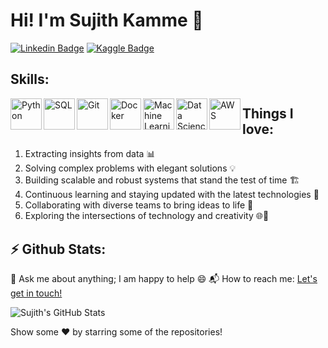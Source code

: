 # Hi! I'm Sujith Kamme 👋

[![Linkedin Badge](https://img.shields.io/badge/Linkedin-0077B5?style=for-the-badge&logo=linkedin&logoColor=white)](https://www.linkedin.com/in/kamme-sujith-0979941a7/)
[![Kaggle Badge](https://img.shields.io/badge/Kaggle-20BEFF?style=for-the-badge&logo=kaggle&logoColor=white)](https://www.kaggle.com/sujithkamme)

## Skills:

<img align="left" alt="Python" width="50px" src="https://img.icons8.com/color/452/python.png" />
<img align="left" alt="SQL" width="50px" src="https://your-sql-image-url.png" />
<img align="left" alt="Git" width="50px" src="https://git-scm.com/images/logos/downloads/Git-Icon-1788C.png" />
<img align="left" alt="Docker" width="50px" src="https://img.icons8.com/color/452/docker.png" />
<img align="left" alt="Machine Learning" width="50px" src="https://your-ml-image-url.png" />
<img align="left" alt="Data Science" width="50px" src="https://your-data-science-image-url.png" />
<img align="left" alt="AWS" width="50px" src="https://img.icons8.com/color/452/amazon-web-services.png" />







## Things I love:

1. Extracting insights from data 📊
2. Solving complex problems with elegant solutions 💡
3. Building scalable and robust systems that stand the test of time 🏗️
4. Continuous learning and staying updated with the latest technologies 🚀
5. Collaborating with diverse teams to bring ideas to life 🤝
6. Exploring the intersections of technology and creativity 🌐🎨

## ⚡ Github Stats:

💬 Ask me about anything; I am happy to help 😄
📬 How to reach me: [Let's get in touch!](mailto:kammesujith27@gmail.com)


![Sujith's GitHub Stats](https://github-readme-stats.vercel.app/api?username=sujith-kamme&show_icons=true&theme=radical)

Show some ❤️ by starring some of the repositories!

